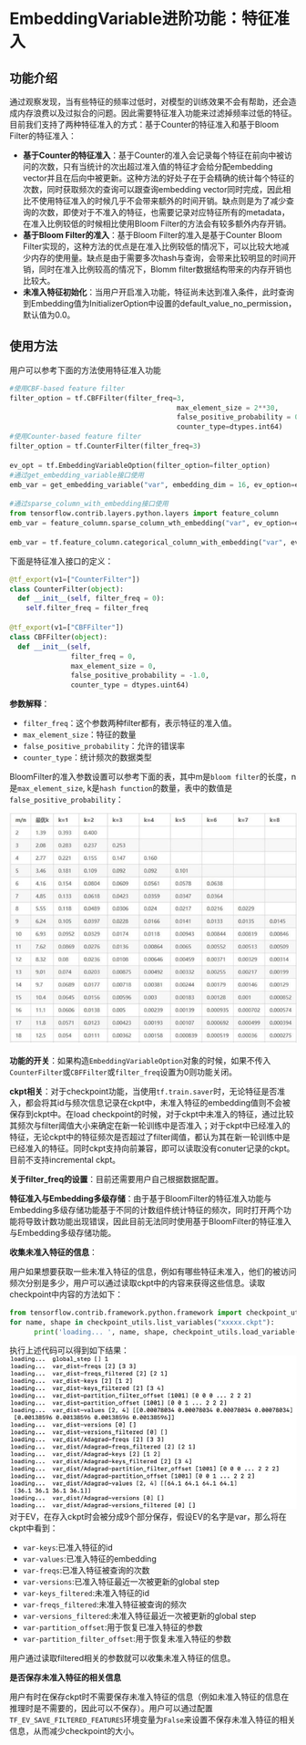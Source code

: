 # EmbeddingVariable进阶功能：特征准入
## 功能介绍
通过观察发现，当有些特征的频率过低时，对模型的训练效果不会有帮助，还会造成内存浪费以及过拟合的问题。因此需要特征准入功能来过滤掉频率过低的特征。
目前我们支持了两种特征准入的方式：基于Counter的特征准入和基于Bloom Filter的特征准入：

- **基于Counter的特征准入**：基于Counter的准入会记录每个特征在前向中被访问的次数，只有当统计的次出超过准入值的特征才会给分配embedding vector并且在后向中被更新。这种方法的好处子在于会精确的统计每个特征的次数，同时获取频次的查询可以跟查询embedding vector同时完成，因此相比不使用特征准入的时候几乎不会带来额外的时间开销。缺点则是为了减少查询的次数，即使对于不准入的特征，也需要记录对应特征所有的metadata，在准入比例较低的时候相比使用Bloom Filter的方法会有较多额外内存开销。
- **基于Bloom Filter的准入**：基于Bloom Filter的准入是基于Counter Bloom Filter实现的，这种方法的优点是在准入比例较低的情况下，可以比较大地减少内存的使用量。缺点是由于需要多次hash与查询，会带来比较明显的时间开销，同时在准入比例较高的情况下，Blomm filter数据结构带来的内存开销也比较大。
- **未准入特征初始化**：当用户开启准入功能，特征尚未达到准入条件，此时查询到Embedding值为InitializerOption中设置的default_value_no_permission，默认值为0.0。

## 使用方法

用户可以参考下面的方法使用特征准入功能

```python
#使用CBF-based feature filter
filter_option = tf.CBFFilter(filter_freq=3,
                                         max_element_size = 2**30,
                                         false_positive_probability = 0.01,
                                         counter_type=dtypes.int64)
#使用Counter-based feature filter
filter_option = tf.CounterFilter(filter_freq=3)

ev_opt = tf.EmbeddingVariableOption(filter_option=filter_option)
#通过get_embedding_variable接口使用
emb_var = get_embedding_variable("var", embedding_dim = 16, ev_option=ev_opt)

#通过sparse_column_with_embedding接口使用
from tensorflow.contrib.layers.python.layers import feature_column
emb_var = feature_column.sparse_column_wth_embedding("var", ev_option=ev_opt)

emb_var = tf.feature_column.categorical_column_with_embedding("var", ev_option=ev_opt)
```
下面是特征准入接口的定义：
```python
@tf_export(v1=["CounterFilter"])
class CounterFilter(object):
  def __init__(self, filter_freq = 0):
    self.filter_freq = filter_freq
    
@tf_export(v1=["CBFFilter"])
class CBFFilter(object):
  def __init__(self,
               filter_freq = 0,
               max_element_size = 0,
               false_positive_probability = -1.0,
               counter_type = dtypes.uint64)
```
**参数解释**：

- `filter_freq`：这个参数两种filter都有，表示特征的准入值。
- `max_element_size`：特征的数量
- `false_positive_probability`：允许的错误率
- `counter_type`：统计频次的数据类型

BloomFilter的准入参数设置可以参考下面的表，其中m是`bloom filter`的长度，n是`max_element_size`, k是`hash function`的数量，表中的数值是`false_positive_probability`：

![img_1.png](Embedding-Variable/img_1.png)

**功能的开关**：如果构造`EmbeddingVariableOption`对象的时候，如果不传入`CounterFilter`或`CBFFilter`或`filter_freq`设置为0则功能关闭。

**ckpt相关**：对于checkpoint功能，当使用`tf.train.saver`时，无论特征是否准入，都会将其id与频次信息记录在ckpt中，未准入特征的embedding值则不会被保存到ckpt中。在load checkpoint的时候，对于ckpt中未准入的特征，通过比较其频次与filter阈值大小来确定在新一轮训练中是否准入；对于ckpt中已经准入的特征，无论ckpt中的特征频次是否超过了filter阈值，都认为其在新一轮训练中是已经准入的特征。同时ckpt支持向前兼容，即可以读取没有conuter记录的ckpt。目前不支持incremental ckpt。

**关于filter_freq的设置**：目前还需要用户自己根据数据配置。

**特征准入与Embedding多级存储**：由于基于BloomFilter的特征准入功能与Embedding多级存储功能基于不同的计数组件统计特征的频次，同时打开两个功能将导致计数功能出现错误，因此目前无法同时使用基于BloomFilter的特征准入与Embedding多级存储功能。

**收集未准入特征的信息**：

用户如果想要获取一些未准入特征的信息，例如有哪些特征未准入，他们的被访问频次分别是多少，用户可以通过读取ckpt中的内容来获得这些信息。读取checkpoint中内容的方法如下：
```python
from tensorflow.contrib.framework.python.framework import checkpoint_utils
for name, shape in checkpoint_utils.list_variables("xxxxx.ckpt"):
      print('loading... ', name, shape, checkpoint_utils.load_variable("xxxxx.ckpt", name))
```

执行上述代码可以得到如下结果：
![img_2.png](Embedding-Variable/img_2.jpg)
对于EV，在存入ckpt时会被分成9个部分保存，假设EV的名字是var，那么将在ckpt中看到：

- `var-keys`:已准入特征的id
- `var-values`:已准入特征的embedding
- `var-freqs`:已准入特征被查询的次数
- `var-versions`:已准入特征最近一次被更新的global step
- `var-keys_filtered`:未准入特征的id
- `var-freqs_filtered`:未准入特征被查询的频次
- `var-versions_filtered`:未准入特征最近一次被更新的global step
- `var-partition_offset`:用于恢复已准入特征的参数
- `var-partition_filter_offset`:用于恢复未准入特征的参数

用户通过读取filtered相关的参数就可以收集未准入特征的信息。

**是否保存未准入特征的相关信息**

用户有时在保存ckpt时不需要保存未准入特征的信息（例如未准入特征的信息在推理时是不需要的，因此可以不保存）。用户可以通过配置`TF_EV_SAVE_FILTERED_FEATURES`环境变量为`False`来设置不保存未准入特征的相关信息，从而减少checkpoint的大小。
